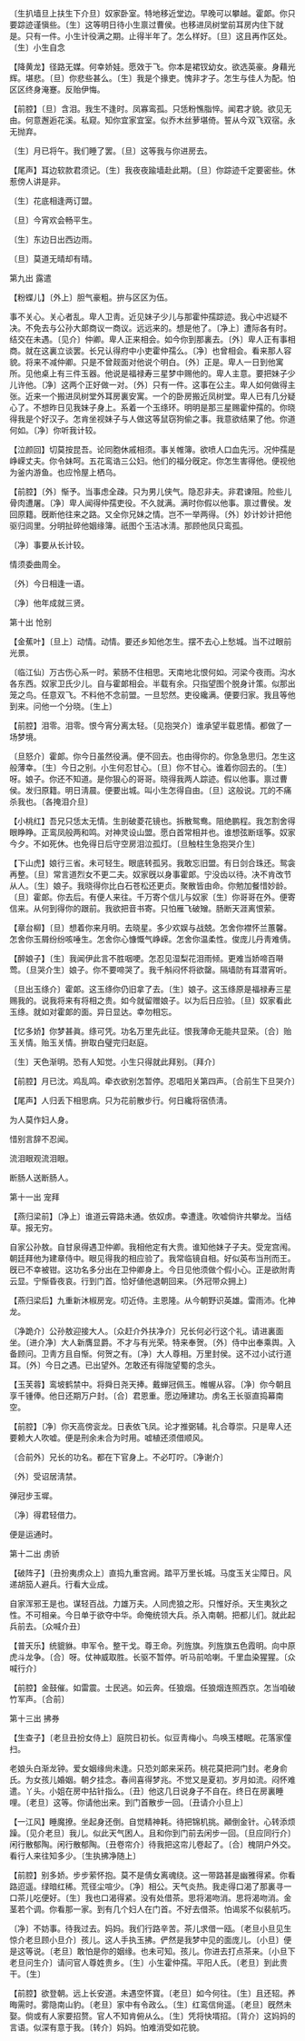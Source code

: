 <!-- { "loadSidebar": true } -->
〔生扒墙旦上扶生下介旦〕奴家卧室。特地移近堂边。早晚可以攀越。霍郞。你只要踪迹谨愼些。〔生〕这等明日待小生禀过曹侯。也移进凤树堂前耳房内住下就是。只有一件。小生计役满之期。止得半年了。怎么样好。〔旦〕这且再作区处。〔生〕小生自念 

【降黄龙】径路无媒。何幸娇娃。愿效于飞。你本是裙钗幼女。欲选英豪。身藉光辉。堪悲。〔旦〕你悲些甚么。〔生〕我是个掾吏。愧非才子。怎生与佳人为配。怕区区终身淹蹇。反贻伊悔。

【前腔】〔旦〕含泪。我生不逢时。凤寡鸾孤。只恁粉憔脂悴。闻君才貌。欲见无由。何意邂逅花溪。私窥。知你宜家宜室。似乔木丝萝堪倚。誓从今双飞双宿。永无抛弃。

〔生〕月已将午。我们睡了罢。〔旦〕这等我与你进房去。 

【尾声】耳边软款君须记。〔生〕我夜夜踰墙赴此期。〔旦〕你踪迹千定要密些。休惹傍人讲是非。

〔生〕花底相逢两订盟。



〔旦〕今宵欢会畅平生。

〔生〕东边日出西边雨。



〔旦〕莫道无晴却有晴。 

第九出
露遣

【粉蝶儿】〔外上〕胆气豪粗。拚与区区为伍。

事不关心。关心者乱。卑人卫靑。近见妹子少儿与那霍仲孺踪迹。我心中迟疑不决。不免去与公孙大郞商议一商议。远远来的。想是他了。〔净上〕遭际各有时。结交在未遇。〔见介〕仲卿。卑人正来相会。如今你到那裏去。〔外〕卑人正有事相商。就在这裏立谈罢。长兄认得府中小吏霍仲孺么。〔净〕也曾相会。看来那人容貌。将来不减仲卿。只是不曾觌面对他说个明白。〔外〕正是。卑人一日到他寓所。见他桌上有三件玉器。他说是福禄寿三星梦中赐他的。卑人主意。要把妹子少儿许他。〔净〕这两个正好做一对。〔外〕只有一件。这事在公主。卑人如何做得主张。近来一个搬进凤树堂外耳房裏安寓。一个的卧房搬近凤树堂。卑人已有几分疑心了。不想昨日见我妹子身上。系着一个玉绦环。明明是那三星赐霍仲孺的。你晓得我是个好汉子。怎肯坐视妹子与人做这等鼠窃狗偷之事。我意欲结果了他。你道何如。〔净〕你听我计较。 

【泣颜回】切莫按昆吾。论同胞休戚相须。事关帷簿。欲喷人口血先污。况仲孺是峥嵘丈夫。你令妹呵。五花鸾诰三公妇。他们的福分旣定。你怎生害得他。便视他为釜内游鱼。也应怜屋上栖乌。

【前腔】〔外〕惭予。当事虑全疎。只为男儿侠气。隐忍非夫。非君谏阻。险些儿骨肉遭屠。〔净〕卑人闻得仲孺吏役。不久就满。满时你假以他事。禀过曹侯。发回原籍。旣断他往来之路。又全你兄妹之情。岂不一举两得。〔外〕妙计妙计把他驱归闾里。分明扯碎他姻缘簿。祇图个玉洁冰淸。那顾他凤只鸾孤。

〔净〕事要从长计较。



情须委曲周全。

〔外〕今日相逢一语。



〔净〕他年成就三贤。 

第十出
怆别

【金蕉叶】〔旦上〕动情。动情。要还乡知他怎生。摆不去心上愁城。当不过眼前光景。

〔临江仙〕万古伤心系一时。萦肠不住相思。天南地北恨何如。河梁今夜雨。沟水各东西。奴家卫氏少儿。自与霍郞相会。半载有余。只指望图个脱身计策。似那出笼之鸟。任意双飞。不料他不念前盟。一旦恝然。吏役纔满。便要归家。我且等他到来。问他一个分晓。〔生上〕 

【前腔】泪零。泪零。恨今宵分离太轻。〔见抱哭介〕谁承望半载恩情。都做了一场梦境。

〔旦怒介〕霍郞。你今日虽然役满。便不回去。也由得你的。你急急思归。怎生这般薄幸。〔生〕今日之别。小生何忍甘心。〔旦〕你不甘心。谁着你回去的。〔生〕呀。娘子。你还不知道。是你狠心的哥哥。晓得我两人踪迹。假以他事。禀过曹侯。发归原籍。明日淸晨。便要出城。叫小生怎得自由。〔旦〕这般说。兀的不痛杀我也。〔各掩泪介旦〕 

【小桃红】吾兄只恁太无情。生剖破菱花镜也。拆散鸳鸯。阻绝鹏程。我怎割舍得眼睁睁。正鸾凤般两和鸣。对神灵设山盟。愿白首常相并也。谁想弦断瑶筝。奴家今夕。不如死休。也免得日后守空房泪泣孤灯。〔旦触柱生急抱哭介生〕 

【下山虎】娘行三省。未可轻生。眼底转孤另。我敢忘旧盟。有日剑合珠还。鸳衾再整。〔旦〕常言道烈女不更二夫。奴家旣以身事霍郞。宁没齿以待。决不肯改节从人。〔生〕娘子。我晓得你比白石苍松还更贞。聚散皆由命。你勉加餐惜妙龄。〔旦〕霍郞。你去后。有便人来往。千万寄个信儿与奴家〔生〕你哥哥在外。便寄信来。从何到得你的跟前。我欲把音书寄。只怕雁飞破矰。肠断天涯离恨萦。

【章台柳】〔旦〕想着你来月明。去晓星。多少欢娱与战兢。怎舍你襟怀兰蕙馨。怎舍你玉屑纷纷咳唾生。怎舍你心慷慨气峥嵘。怎舍你温柔性。俊庞儿丹靑难倩。

【醉娘子】〔生〕我闻伊此言不胜咽哽。怎忍见湿梨花泪雨倾。更难当娇啼百啭莺。〔旦哭介生〕娘子。你不要啼哭了。我千斛闷怀将欲罄。隔墙防有耳潜宵听。

〔旦出玉绦介〕霍郞。这玉绦你仍旧拿了去。〔生〕娘子。这玉绦原是福禄寿三星赐我的。说我将来有将相之贵。如今就留赠娘子。以为后日应验。〔旦〕奴家看此玉绦。就如对霍郞的面。异日显达。幸勿相忘。 

【忆多娇】你梦甚眞。绦可凭。功名万里先此征。恨我薄命无能共显荣。〔合〕贻玉关情。贻玉关情。拚取白璧完归赵庭。

〔生〕天色渐明。恐有人知觉。小生只得就此拜别。〔拜介〕 

【前腔】月已沈。鸡乱鸣。牵衣欲别怎暂停。忍唱阳关第四声。〔合前生下旦哭介〕 

【尾声】人归丢下相思病。只为花前散步行。何日纔将宿债淸。

为人莫作妇人身。



惜别言辞不忍闻。

流泪眼观流泪眼。



断肠人送断肠人。 

第十一出
宠拜

【燕归梁前】〔净上〕谁道云霄路未通。依奴虏。幸遭逢。吹嘘倘许共攀龙。当结草。报无穷。

自家公孙敖。自甘泉得遇卫仲卿。我相他定有大贵。谁知他妹子子夫。受宠宫闱。朝廷拜他为建章侍中。眼见得我的相应验了。我常临镜自相。好似英布当刑而王。旣已不幸被钳。这功名多分出在卫仲卿身上。今日见他须做个假小心。正是欲附靑云显。宁惭昏夜哀。行到门首。恰好値他退朝回来。〔外冠带众拥上〕 

【燕归梁后】九重新沐椒房宠。叨近侍。主恩隆。从今朝野识英雄。雷雨沛。化神龙。

〔净跪介〕公孙敖迎接大人。〔众赶介外扶净介〕兄长何必行这个礼。请进裏面坐。〔进介净〕大人新膺显爵。不才与有光荣。特来奉贺。〔外〕侍中出奉乘舆。入备顾问。卫靑方且自惭。何贺之有。〔净〕大人尊相。万里封侯。这不过小试行道耳。〔外〕今日之遇。已出望外。怎敢还有得陇望蜀的念头。 

【玉芙蓉】鸾坡鹤禁中。将舜日尧天捧。戴蝉冠佩玉。帷幄从容。〔净〕你今朝且享千锺俸。他日还期万户封。〔合〕君恩重。愿边陲建功。虏名王长驱直捣幕南空。

【前腔】〔净〕你天高傍衮龙。日表依飞凤。论才推弼辅。礼合尊崇。只是卑人还要赖大人吹嘘。便是刑余未合为时用。嘘植还须借顺风。

〔合前外〕兄长的功名。都在下官身上。不必叮咛。〔净谢介〕 

〔外〕受诏居淸禁。



弹冠步玉墀。

〔净〕得君轻借力。



便是运通时。 

第十二出
虏骄

【破阵子】〔丑扮夷虏众上〕直捣九重宫阙。踏平万里长城。马度玉关尘障日。风递胡笳人避兵。行看大业成。

自家浑邪王是也。谋轻百战。力雄万夫。人同虎狼之形。只惟好杀。天生夷狄之性。不可相亲。今日单于欲夺中华。命俺统领大兵。杀入南朝。把都儿们。就此起兵前去。〔众喊介丑〕 

【普天乐】统貔貅。申军令。整干戈。尊王命。列旌旗。列旌旗五色霞明。向中原虎斗龙争。〔合〕呀。仗神威取胜。长驱不暂停。听马前哈喇。千里血染猩猩。〔众喊行介〕 

【前腔】金鼓催。如雷震。士民逃。如云奔。任狼烟。任狼烟连照西京。怎当咱破竹军声。〔合前〕 

第十三出
拂券

【生查子】〔老旦丑扮女侍上〕庭院日初长。似豆靑梅小。鸟唤玉楼眠。花落家僮扫。

老娘头白渐龙钟。爱女姻缘尙未逢。只恐刘郞来采药。桃花莫把洞门封。老身俞氏。为女孩儿婚姻。朝夕挂念。春间喜得梦兆。不觉又是夏初。岁月如流。闷怀难遣。丫头。小姐在房中拈针指么。〔丑〕他这几日说身子不自在。终日在房裏睡哩。〔老旦〕这等。你请他出来。到门首散步一回。〔丑请介小旦上〕 

【一江风】睡魔撩。坐起身还倒。自觉精神耗。待把锦机挑。顚倒金针。心转添烦躁。〔见介老旦〕我儿。似此天气困人。且和你到门前去闲步一回。〔旦应同行介〕闲行散郁陶。闲行散郁陶。〔丑卷帘介〕待我把这帘儿卷起了。〔合〕槐阴户外交。看行人来往知多少。〔生执拂净随上〕 

【前腔】别多娇。步步萦怀抱。莫不是倩女离魂绕。这一带路甚是幽雅得紧。你看路迢遥。绿暗红稀。荒径尘喧少。〔净〕相公。天气炎热。我走得口渴了那裏寻一口茶儿吃便好。〔生〕我也口渴得紧。没有处借茶。思将渴吻消。思将渴吻消。金茎若个调。你看那一家。到有几个妇人在门首。不好去借茶。怕谒浆不似裴航巧。

〔净〕不妨事。待我过去。妈妈。我们行路辛苦。茶儿求借一瓯。〔老旦小旦见生惊介老旦顾小旦介〕孩儿。这人手执玉拂。俨然是我梦中见的面庞儿。〔小旦〕便是这等说。〔老旦〕敢怕是你的姻缘。也未可知。孩儿。你进去打点茶来。〔小旦下老旦问生介〕请问官人尊姓贵乡。〔生〕小生霍仲孺。平阳人氏。〔老旦〕到此贵干。〔生〕 

【前腔】欲登朝。远上长安道。未遇空怀寳。〔老旦〕如今何往。〔生〕且还轺。养晦需时。雾隐南山豹。〔老旦〕家中有令政么。〔生〕红鸾信尙遥。〔老旦〕旣然未娶。倘或有人家要招赘。官人不知肯俯从么。〔生〕凭将快壻招。〔背介〕这妈妈的言语。似深有意于我。〔转介〕妈妈。怕难消受如花貌。

